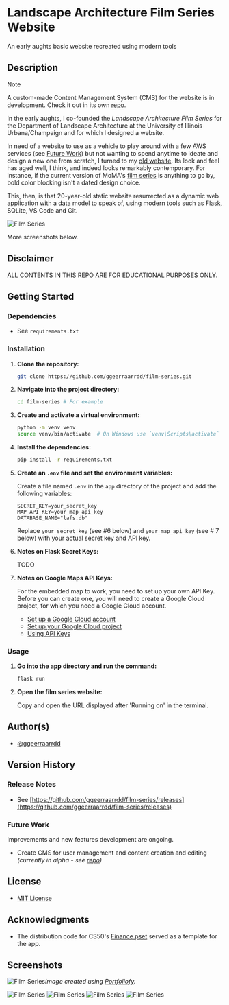 # Landscape Architecture Film Series Website

An early aughts basic website recreated using modern tools

## Description

> [!NOTE]
> A custom-made Content Management System (CMS) for the website is in development. Check it out in its own [repo](https://github.com/ggeerraarrdd/lafs-cms).

In the early aughts, I co-founded the _Landscape Architecture Film Series_ for the Department of Landscape Architecture at the University of Illinois Urbana/Champaign and for which I designed a website.

In need of a website to use as a vehicle to play around with a few AWS services (see [Future Work](#future-work)) but not wanting to spend anytime to ideate and design a new one from scratch, I turned to my [old website](https://web.archive.org/web/20040827234527/http://www.rehearsal.uiuc.edu/projects/filmseries/). Its look and feel has aged well, I think, and indeed looks remarkably contemporary. For instance, if the current version of MoMA's [film series](https://www.moma.org/calendar/film/) is anything to go by, bold color blocking isn't a dated design choice.

This, then, is that 20-year-old static website resurrected as a dynamic web application with a data model to speak of, using modern tools such as Flask, SQLite, VS Code and Git.

![Film Series](/docs/images/film-series1_2.jpg "Landscape Architecture Film Series")

More screenshots below.

## Disclaimer

ALL CONTENTS IN THIS REPO ARE FOR EDUCATIONAL PURPOSES ONLY.

## Getting Started

### Dependencies

* See `requirements.txt`

### Installation

1. **Clone the repository:**

    ```bash
    git clone https://github.com/ggeerraarrdd/film-series.git
    ```

2. **Navigate into the project directory:**

    ```bash
    cd film-series # For example
    ```

3. **Create and activate a virtual environment:**

    ```bash
    python -m venv venv
    source venv/bin/activate  # On Windows use `venv\Scripts\activate`
    ```

4. **Install the dependencies:**

    ```bash
    pip install -r requirements.txt
    ```

5. **Create an `.env` file and set the environment variables:**

    Create a file named `.env` in the `app` directory of the project and add the following variables:

    ```properties
    SECRET_KEY=your_secret_key
    MAP_API_KEY=your_map_api_key
    DATABASE_NAME="lafs.db"
    ```

    Replace `your_secret_key` (see #6 below) and `your_map_api_key` (see # 7 below) with your actual secret key and API key.

6. **Notes on Flask Secret Keys:**

    TODO

7. **Notes on Google Maps API Keys:**

    For the embedded map to work, you need to set up your own API Key. Before you can create one, you will need to create a Google Cloud project, for which you need a Google Cloud account.

    * [Set up a Google Cloud account](https://cloud.google.com)
    * [Set up your Google Cloud project](https://developers.google.com/maps/documentation/javascript/cloud-setup)
    * [Using API Keys](https://developers.google.com/maps/documentation/javascript/get-api-key)

### Usage

1. **Go into the app directory and run the command:**

    ```bash
    flask run
    ```

2. **Open the film series website:**

    Copy and open the URL displayed after 'Running on' in the terminal.

## Author(s)

* [@ggeerraarrdd](https://github.com/ggeerraarrdd/)

## Version History

### Release Notes

* See [https://github.com/ggeerraarrdd/film-series/releases](https://github.com/ggeerraarrdd/film-series/releases)

### Future Work

Improvements and new features development are ongoing.

* Create CMS for user management and content creation and editing _(currently in alpha - see [repo](https://github.com/ggeerraarrdd/lafs-cms))_

## License

* [MIT License](https://github.com/ggeerraarrdd/film-series/blob/main/LICENSE)

## Acknowledgments

* The distribution code for CS50's [Finance pset](https://cs50.harvard.edu/x/2023/psets/9/finance/) served as a template for the app.

## Screenshots

![Film Series](/docs/images/film-series0_2.png "Landscape Architecture Film Series")_Image created using [Portfoliofy](https://github.com/ggeerraarrdd/portfoliofy)._

![Film Series](/docs/images/film-series2_2.jpg "Landscape Architecture Film Series")
![Film Series](/docs/images/film-series3_2.jpg "Landscape Architecture Film Series")
![Film Series](/docs/images/film-series4_2.png "Landscape Architecture Film Series")
![Film Series](/docs/images/film-series5_2.png "Landscape Architecture Film Series")
